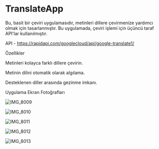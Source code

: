 # TranslateApp

Bu, basit bir çeviri uygulamasıdır, metinleri dillere çevirmenize yardımcı olmak için tasarlanmıştır. 
Bu uygulamada, çeviri işlemi için üçüncü taraf API'lar kullanılmıştır. 

API - https://rapidapi.com/googlecloud/api/google-translate1/

Özellikler

Metinleri kolayca farklı dillere çevirin.

Metinin dilini otomatik olarak algılama.

Desteklenen diller arasında gezinme imkanı.

Uygulama Ekran Fotoğrafları

![IMG_8009](https://github.com/GurkanSvlms/TranslateApp/assets/81529791/0b9c1621-eeea-4005-9b21-a556c2b545ba)

![IMG_8010](https://github.com/GurkanSvlms/TranslateApp/assets/81529791/8ee314a7-73a9-44a2-a7b9-ac38aaa5d2fd)

![IMG_8011](https://github.com/GurkanSvlms/TranslateApp/assets/81529791/5f781ab3-a756-4a64-ac02-9fe2dec7bb25)

![IMG_8012](https://github.com/GurkanSvlms/TranslateApp/assets/81529791/c748bee3-9e30-405b-a4f6-7e47232a8c98)

![IMG_8013](https://github.com/GurkanSvlms/TranslateApp/assets/81529791/e13ce88a-4db6-4564-afcf-593a9a8027de)
